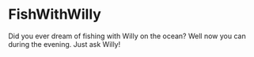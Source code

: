 # FishWithWilly
Did you ever dream of fishing with Willy on the ocean? Well now you can during the evening. Just ask Willy!
